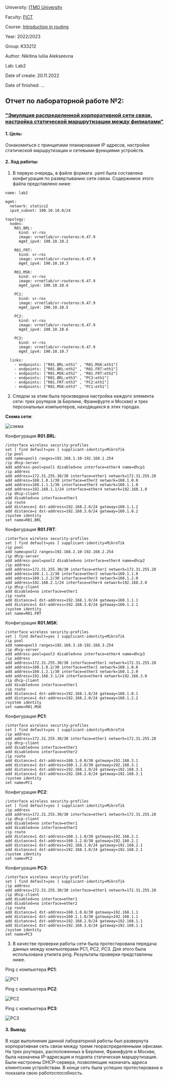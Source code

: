 University: [ITMO University](https://itmo.ru/ru/)

Faculty: [FICT](https://fict.itmo.ru)

Course: [Introduction in routing](https://github.com/itmo-ict-faculty/introduction-in-routing)

Year: 2022/2023

Group: K33212

Author: Nikitina Iuliia Alekseevna

Lab: Lab2

Date of create: 20.11.2022

Date of finished: ...

## Отчет по лабораторной работе №2:
### ["Эмуляция распределенной корпоративной сети связи, настройка статической маршрутизации между филиалами"](https://itmo-ict-faculty.github.io/introduction-in-routing/education/labs2022_2023/lab2/lab2/)

#### 1. Цель:
Ознакомиться с принципами планирования IP адресов, настройке статической маршрутизации и сетевыми функциями устройств.

#### 2. Ход работы:


1. В первую очередь, в файле формата .yaml была составлена конфигурация по развертыванию сети связи. Содержимое этого файла представлено ниже:

```
name: lab2

mgmt:
  network: statics2
  ipv4_subnet: 190.10.10.0/24

topology:
  nodes:
    R01.BRL:
      kind: vr-ros
      image: vrnetlab/vr-routeros:6.47.9
      mgmt_ipv4: 190.10.10.2

    R01.FRT:
      kind: vr-ros
      image: vrnetlab/vr-routeros:6.47.9
      mgmt_ipv4: 190.10.10.3

    R01.MSK:
      kind: vr-ros
      image: vrnetlab/vr-routeros:6.47.9
      mgmt_ipv4: 190.10.10.4

    PC1:
      kind: vr-ros
      image: vrnetlab/vr-routeros:6.47.9
      mgmt_ipv4: 190.10.10.5

    PC2:
      kind: vr-ros
      image: vrnetlab/vr-routeros:6.47.9
      mgmt_ipv4: 190.10.10.6

    PC3:
      kind: vr-ros
      image: vrnetlab/vr-routeros:6.47.9
      mgmt_ipv4: 190.10.10.7

  links:
    - endpoints: ["R01.BRL:eth1" , "R01.MSK:eth1"]
    - endpoints: ["R01.BRL:eth2" , "R01.FRT:eth1"]
    - endpoints: ["R01.MSK:eth2" , "R01.FRT:eth2"]
    - endpoints: ["R01.BRL:eth3" , "PC3:eth1"]
    - endpoints: ["R01.FRT:eth3" , "PC2:eth1"]
    - endpoints: ["R01.MSK:eth3" , "PC1:eth1"]
 ```

2. Следом за этим была произведена настройка каждого элемента сети: трех роутеров (в Берлине, Франкфурте и Москве) и трех персональных компьютеров, находящихся в этих городах. 

**Схема сети**:

![схема](https://github.com/IuliiaNikitina1/2022_2023-introduction_in_routing-k33212-nikitina_i_a/blob/main/lab2/images/lab-2.drawio.png)


Конфигурация **R01.BRL**:

```
/interface wireless security-profiles
set [ find default=yes ] supplicant-identity=MikroTik
/ip pool
add name=pool1 ranges=192.168.1.10-192.168.1.254
/ip dhcp-server
add address-pool=pool1 disabled=no interface=ether4 name=dhcp1
/ip address
add address=172.31.255.30/30 interface=ether1 network=172.31.255.28
add address=160.1.0.1/30 interface=ether2 network=160.1.0.0
add address=160.1.1.1/30 interface=ether3 network=160.1.1.0
add address=192.168.1.1/24 interface=ether4 network=192.168.1.0
/ip dhcp-client
add disabled=no interface=ether1
/ip route
add distance=1 dst-address=192.168.2.0/24 gateway=160.1.1.2
add distance=1 dst-address=192.168.3.0/24 gateway=160.1.0.2
/system identity
set name=R01.BRL
```

Конфигурация **R01.FRT**:

```
/interface wireless security-profiles
set [ find default=yes ] supplicant-identity=MikroTik
/ip pool
add name=pool2 ranges=192.168.2.10-192.168.2.254
/ip dhcp-server
add address-pool=pool2 disabled=no interface=ether4 name=dhcp2
/ip address
add address=172.31.255.30/30 interface=ether1 network=172.31.255.28
add address=160.1.1.2/30 interface=ether2 network=160.1.1.0
add address=160.1.2.2/30 interface=ether3 network=160.1.2.0
add address=192.168.2.1/24 interface=ether4 network=192.168.2.0
/ip dhcp-client
add disabled=no interface=ether1
/ip route
add distance=1 dst-address=192.168.1.0/24 gateway=160.1.1.1
add distance=1 dst-address=192.168.3.0/24 gateway=160.1.2.1
/system identity
set name=R01.FRT
```

Конфигурация **R01.MSK**:

```
/interface wireless security-profiles
set [ find default=yes ] supplicant-identity=MikroTik
/ip pool
add name=pool3 ranges=192.168.3.10-192.168.3.254
/ip dhcp-server
add address-pool=pool3 disabled=no interface=ether4 name=dhcp3
/ip address
add address=172.31.255.30/30 interface=ether1 network=172.31.255.28
add address=160.1.0.2/30 interface=ether2 network=160.1.0.0
add address=160.1.2.1/30 interface=ether3 network=160.1.2.0
add address=192.168.3.1/24 interface=ether4 network=192.168.3.0
/ip dhcp-client
add disabled=no interface=ether1
/ip route
add distance=1 dst-address=192.168.1.0/24 gateway=160.1.0.1
add distance=1 dst-address=192.168.2.0/24 gateway=160.1.2.2
/system identity
set name=R01.MSK
```

Конфигурация **PC1**:

```
/interface wireless security-profiles
set [ find default=yes ] supplicant-identity=MikroTik
/ip address
add address=172.31.255.30/30 interface=ether1 network=172.31.255.28
/ip dhcp-client
add disabled=no interface=ether1
add disabled=no interface=ether2
/ip route
add distance=1 dst-address=160.1.0.0/30 gateway=192.168.3.1
add distance=1 dst-address=160.1.2.0/30 gateway=192.168.3.1
add distance=1 dst-address=192.168.1.0/24 gateway=192.168.3.1
add distance=1 dst-address=192.168.2.0/24 gateway=192.168.3.1
/system identity
set name=PC1
```

Конфигурация **PC2**:

```
/interface wireless security-profiles
set [ find default=yes ] supplicant-identity=MikroTik
/ip address
add address=172.31.255.30/30 interface=ether1 network=172.31.255.28
/ip dhcp-client
add disabled=no interface=ether1
add disabled=no interface=ether2
/ip route
add distance=1 dst-address=160.1.1.0/30 gateway=192.168.2.1
add distance=1 dst-address=160.1.2.0/30 gateway=192.168.2.1
add distance=1 dst-address=192.168.1.0/24 gateway=192.168.2.1
add distance=1 dst-address=192.168.3.0/24 gateway=192.168.2.1
/system identity
set name=PC2
```

Конфигурация **PC3**:

```
/interface wireless security-profiles
set [ find default=yes ] supplicant-identity=MikroTik
/ip address
add address=172.31.255.30/30 interface=ether1 network=172.31.255.28
/ip dhcp-client
add disabled=no interface=ether1
add disabled=no interface=ether2
/ip route
add distance=1 dst-address=160.1.0.0/30 gateway=192.168.1.1
add distance=1 dst-address=160.1.1.0/30 gateway=192.168.1.1
add distance=1 dst-address=192.168.2.0/24 gateway=192.168.1.1
add distance=1 dst-address=192.168.3.0/24 gateway=192.168.1.1
/system identity
set name=PC3
```

3. В качестве проверки работы сети была протестирована передача данных между компьютерами PC1, PC2, PC3. Для этого была использована утилита ping. Результаты проверки представлены ниже.

Ping с компьютера **PC1**:

![PC1](https://github.com/IuliiaNikitina1/2022_2023-introduction_in_routing-k33212-nikitina_i_a/blob/main/lab2/images/PC1.png)


Ping с компьютера **PC2**:

![PC2](https://github.com/IuliiaNikitina1/2022_2023-introduction_in_routing-k33212-nikitina_i_a/blob/main/lab2/images/PC2.png)


Ping с компьютера **PC3**:

![PC3](https://github.com/IuliiaNikitina1/2022_2023-introduction_in_routing-k33212-nikitina_i_a/blob/main/lab2/images/PC3.png)


#### 3. Вывод:

  В ходе выполнения данной лабораторной работы был развернута корпоративная сеть связи между тремя геораспределенными офисами. На трех роутерах, расположенных в Берлине, Франкфурте и Москве, была назначена IP-адресация и поднята статическая маршрутизация. Были настроены DHCP-сервера, позволяющие назначать адреса клиентским устройствам. В конце сеть была успешно протестирована и показала свою работоспособность.
